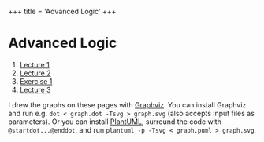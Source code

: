 +++
title = 'Advanced Logic'
+++
# Advanced Logic
1. [Lecture 1](lecture-1)
2. [Lecture 2](lecture-2)
3. [Exercise 1](exercise-1)
4. [Lecture 3](lecture-3)

I drew the graphs on these pages with [Graphviz](https://graphviz.org/).
You can install Graphviz and run e.g. `dot < graph.dot -Tsvg > graph.svg` (also accepts input files as parameters).
Or you can install [PlantUML](https://plantuml.com/), surround the code with `@startdot...@enddot`, and run `plantuml -p -Tsvg < graph.puml > graph.svg`.
